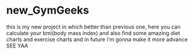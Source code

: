 # new_GymGeeks
this is my new project in which better than previous one, here you can calculate your bmi(body mass index) and also find some amazing diet charts and exercise charts and in future i'm gonna make it more advance 
 SEE YAA
